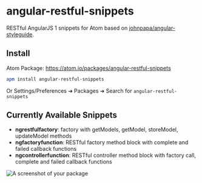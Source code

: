 # angular-restful-snippets
RESTful AngularJS 1 snippets for Atom based on [johnpapa/angular-styleguide](https://github.com/johnpapa/angular-styleguide).

## Install
Atom Package: https://atom.io/packages/angular-restful-snippets

```bash
apm install angular-restful-snippets
```

Or Settings/Preferences ➔ Packages ➔ Search for `angular-restful-snippets`

## Currently Available Snippets
* **ngrestfulfactory**: factory with getModels, getModel, storeModel, updateModel methods
* **ngfactoryfunction**: RESTful factory method block with complete and failed callback functions
* **ngcontrollerfunction**: RESTful controller method block with factory call, complete and failed callback functions

![A screenshot of your package](https://f.cloud.github.com/assets/69169/2290250/c35d867a-a017-11e3-86be-cd7c5bf3ff9b.gif)
